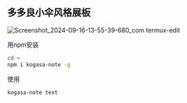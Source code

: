 ## 多多良小伞风格展板
![Screenshot_2024-09-16-13-55-39-680_com termux-edit](https://github.com/user-attachments/assets/d4834826-6c18-48cc-8779-35ac995cccac)

用npm安装
```bash
cd ~
npm i kogasa-note -g
```
使用
```bash
kogasa-note text
```

